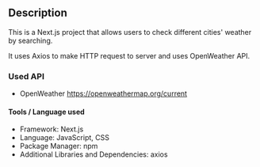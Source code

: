 ## Description

This is a Next.js project that allows users to check different cities' weather by searching. 

It uses Axios to make HTTP request to server and uses OpenWeather API. 


### Used API
* OpenWeather 
https://openweathermap.org/current

#### Tools / Language used

* Framework: Next.js
* Language: JavaScript, CSS
* Package Manager: npm
* Additional Libraries and Dependencies: axios


